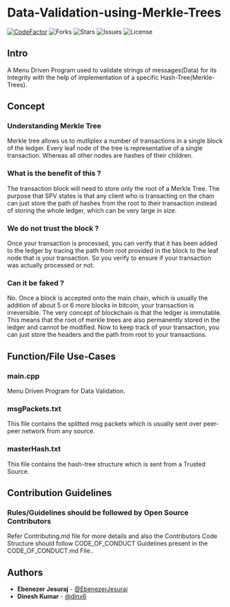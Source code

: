 # Data-Validation-using-Merkle-Trees

[![CodeFactor](https://www.codefactor.io/repository/github/alien-inc/data-validation-using-merkle-trees/badge)](https://www.codefactor.io/repository/github/alien-inc/data-validation-using-merkle-trees)
![Forks](https://img.shields.io/github/forks/Alien-Inc/Data-Validation-using-Merkle-Trees)
![Stars](https://img.shields.io/github/stars/Alien-Inc/Data-Validation-using-Merkle-Trees)
![Issues](https://img.shields.io/github/issues/Alien-Inc/Data-Validation-using-Merkle-Trees)
![License](https://img.shields.io/github/license/Alien-Inc/Data-Validation-using-Merkle-Trees)


## Intro

A Menu Driven Program used to validate strings of messages(Data) for its Integrity with the help of implementation of a specific Hash-Tree(Merkle-Trees).

## Concept 

### Understanding Merkle Tree

Merkle tree allows us to mutliplex a number of transactions in a single block of the ledger. Every leaf node of the tree is representative of a single transaction. Whereas all other nodes are hashes of their children.

### What is the benefit of this ?

The transaction block will need to store only the root of a Merkle Tree. The purpose that SPV states is that any client who is transacting on the chain can just store the path of hashes from the root to their transaction instead of storing the whole ledger, which can be very large in size.

### We do not trust the block ?

Once your transaction is processed, you can verify that it has been added to the ledger by tracing the path from root provided in the block to the leaf node that is your transaction. So you verify to ensure if your transaction was actually processed or not.

### Can it be faked ?

No. Once a block is accepted onto the main chain, which is usually the addition of about 5 or 6 more blocks in bitcoin, your transaction is irreversible. The very concept of blockchain is that the ledger is immutable. This means that the root of merkle trees are also permanently stored in the ledger and cannot be modified. Now to keep track of your transaction, you can just store the headers and the path from root to your transactions.

## Function/File Use-Cases

### main.cpp
Menu Driven Program for Data Validation.

### msgPackets.txt
This file contains the splitted msg packets which is usually sent over peer-peer network from any source.

### masterHash.txt
This file contains the hash-tree structure which is sent from a Trusted Source.

## Contribution Guidelines

### Rules/Guidelines should be followed by Open Source Contributors

Refer Contributing.md file for more details and also the Contributors Code Structure should follow CODE_OF_CONDUCT Guidelines present in the CODE_OF_CONDUCT.md File..

## Authors

* **Ebenezer Jesuraj** - [@EbenezerJesuraj](https://github.com/EbenezerJesuraj)
* **Dinesh Kumar** - [@dinx6](https://github.com/dinx6)
